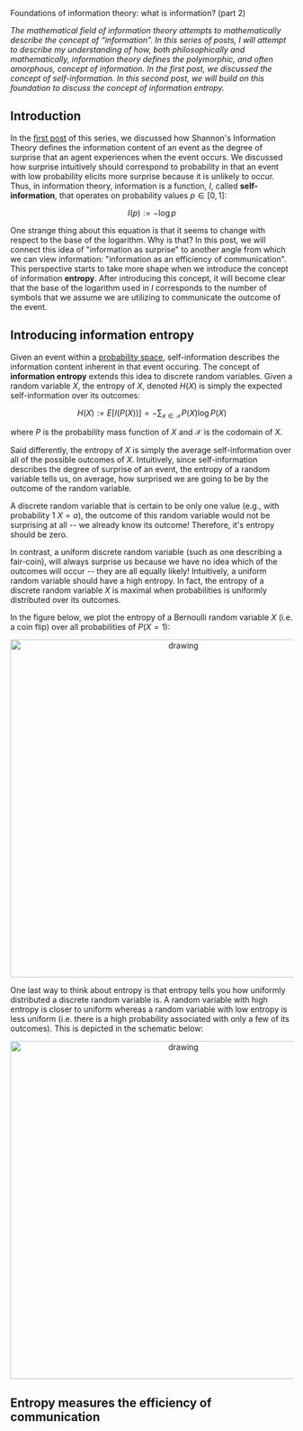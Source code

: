 
Foundations of information theory: what is information? (part 2)

*The mathematical field of information theory attempts to mathematically describe the concept of “information”. In this series of posts, I will attempt to describe my understanding of how, both philosophically and mathematically, information theory defines the polymorphic, and often amorphous, concept of information. In the first post, we discussed the concept of self-information. In this second post, we will build on this foundation to discuss the concept of information entropy.*

Introduction
-----------

In the [first post](https://mbernste.github.io/posts/self_info/) of this series, we discussed how Shannon's Information Theory defines the information content of an event as the degree of surprise that an agent experiences when the event occurs. We discussed how surprise intuitively should correspond to probability in that an event with low probability elicits more surprise because it is unlikely to occur.  Thus, in information theory, information is a function, $I$, called **self-information**, that operates on probability values $p \in [0,1]$:

$$I(p) := -\log p$$

One strange thing about this equation is that it seems to change with respect to the base of the logarithm. Why is that? In this post, we will connect this idea of "information as surprise" to another angle from which we can view information: "information as an efficiency of communication".  This perspective starts to take more shape when we introduce the concept of information **entropy**.  After introducing this concept, it will become clear that the base of the logarithm used in $I$ corresponds to the number of symbols that we assume we are utilizing to communicate the outcome of the event.

Introducing information entropy
-----------

Given an event within a [probability space](), self-information describes the information content inherent in that event occuring. The concept of **information entropy** extends this idea to discrete random variables.  Given a random variable $X$, the entropy of $X$, denoted $H(X)$ is simply the expected self-information over its outcomes:

$$H(X) := E\left[I(P(X))\right] = -\sum_{x \in \mathcal{X}}P(X)\log P(X)$$

where $P$ is the probability mass function of $X$ and $\mathcal{X}$ is the codomain of $X$.

Said differently, the entropy of $X$ is simply the average self-information over all of the possible outcomes of $X$.  Intuitively, since self-information describes the degree of surprise of an event, the entropy of a random variable tells us, on average, how surprised we are going to be by the outcome of the random variable.

A discrete random variable that is certain to be only one value (e.g., with probability 1 $X = a$), the outcome of this random variable would not be surprising at all -- we already know its outcome! Therefore, it's entropy should be zero.

In contrast, a uniform discrete random variable (such as one describing a fair-coin), will always surprise us because we have no idea which of the outcomes will occur -- they are all equally likely!  Intuitively, a uniform random variable should have a high entropy.  In fact, the entropy of a discrete random variable $X$ is maximal when probabilities is uniformly distributed over its outcomes.

In the figure below, we plot the entropy of a Bernoulli random variable $X$ (i.e. a coin flip) over all probabilities of $P(X=1)$:

<center><img src="https://raw.githubusercontent.com/mbernste/mbernste.github.io/master/images/entropy_bernoulli.png" alt="drawing" width="600"/></center>

One last way to think about entropy is that entropy tells you how uniformly distributed a discrete random variable is.  A random variable with high entropy is closer to uniform whereas a random variable with low entropy is less uniform (i.e. there is a high probability associated with only a few of its outcomes).  This is depicted in the schematic below:

<center><img src="https://raw.githubusercontent.com/mbernste/mbernste.github.io/master/images/entropy_levels.png" alt="drawing" width="600"/></center>

Entropy measures the efficiency of communication
-----------




